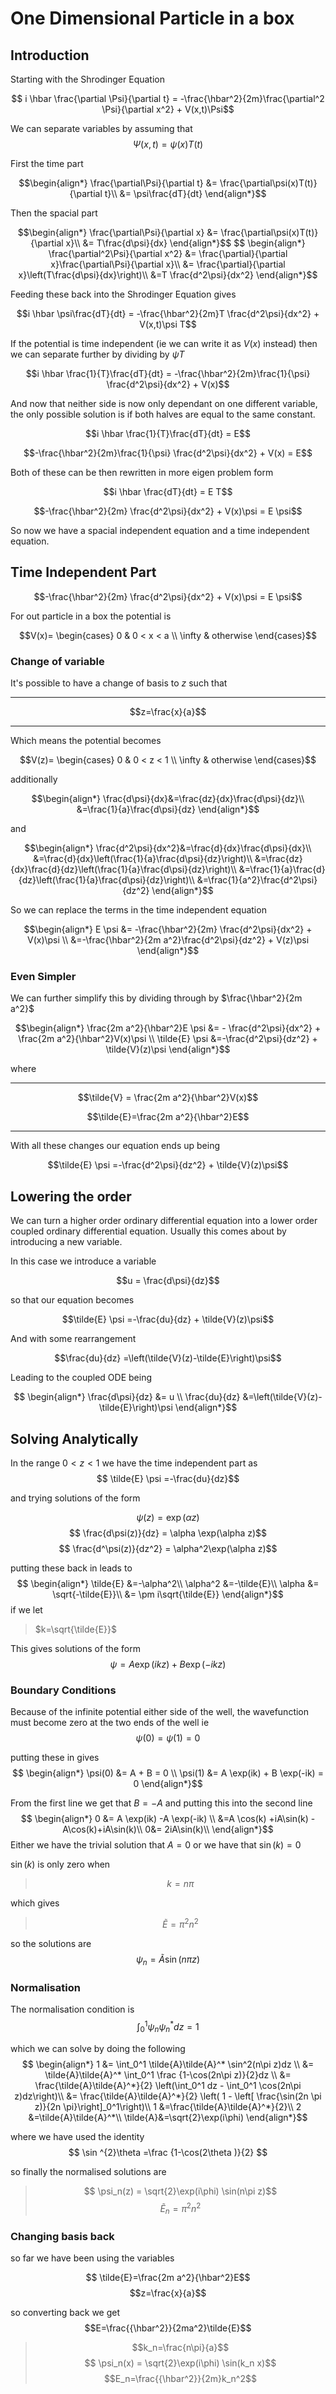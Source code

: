 # One Dimensional Particle in a box

## Introduction

Starting with the Shrodinger Equation

$$ i \hbar \frac{\partial \Psi}{\partial t} = -\frac{\hbar^2}{2m}\frac{\partial^2 \Psi}{\partial x^2} + V(x,t)\Psi$$

We can separate variables by assuming that
$$ \Psi(x,t) = \psi(x)T(t)$$

First the time part
``` math
\begin{align*}
\frac{\partial\Psi}{\partial t} &= \frac{\partial\psi(x)T(t)}{\partial t}\\
&= \psi\frac{dT}{dt}
\end{align*}
```

Then the spacial part
``` math
\begin{align*}
\frac{\partial\Psi}{\partial x} &= \frac{\partial\psi(x)T(t)}{\partial x}\\
&= T\frac{d\psi}{dx}
\end{align*}$$
$$ \begin{align*}
\frac{\partial^2\Psi}{\partial x^2} &= \frac{\partial}{\partial x}\frac{\partial\Psi}{\partial x}\\
&= \frac{\partial}{\partial x}\left(T\frac{d\psi}{dx}\right)\\
&=T \frac{d^2\psi}{dx^2}
\end{align*}
```

Feeding these back into the Shrodinger Equation gives

``` math
i \hbar \psi\frac{dT}{dt} = -\frac{\hbar^2}{2m}T \frac{d^2\psi}{dx^2} + V(x,t)\psi T
```

If the potential is time independent (ie we can write it as $V(x)$ instead) then we can separate further by dividing by $\psi T$

``` math
i \hbar \frac{1}{T}\frac{dT}{dt} = -\frac{\hbar^2}{2m}\frac{1}{\psi} \frac{d^2\psi}{dx^2} + V(x)
```

And now that neither side is now only dependant on one different variable, the only possible solution is if both halves are equal to the same constant.
``` math
i \hbar \frac{1}{T}\frac{dT}{dt} = E
```

``` math
-\frac{\hbar^2}{2m}\frac{1}{\psi} \frac{d^2\psi}{dx^2} + V(x) = E
```

Both of these can be then rewritten in more eigen problem form
``` math
i \hbar \frac{dT}{dt} = E T
```

``` math
-\frac{\hbar^2}{2m} \frac{d^2\psi}{dx^2} + V(x)\psi = E \psi
```

So now we have a spacial independent equation and a time independent equation.

## Time Independent Part

``` math
-\frac{\hbar^2}{2m} \frac{d^2\psi}{dx^2} + V(x)\psi = E \psi
```

For out particle in a box the potential is
``` math
V(x)=
\begin{cases}
    0 & 0 < x < a \\
    \infty & otherwise
\end{cases}
```

### Change of variable
It's possible to have a change of basis to $z$ such that

---
``` math
z=\frac{x}{a}
```
---

Which means the potential becomes
``` math
V(z)=
\begin{cases}
    0 & 0 < z < 1 \\
    \infty & otherwise
\end{cases}
```

additionally

``` math
\begin{align*}
\frac{d\psi}{dx}&=\frac{dz}{dx}\frac{d\psi}{dz}\\
&=\frac{1}{a}\frac{d\psi}{dz}
\end{align*}
```

and
``` math
\begin{align*}
\frac{d^2\psi}{dx^2}&=\frac{d}{dx}\frac{d\psi}{dx}\\
&=\frac{d}{dx}\left(\frac{1}{a}\frac{d\psi}{dz}\right)\\
&=\frac{dz}{dx}\frac{d}{dz}\left(\frac{1}{a}\frac{d\psi}{dz}\right)\\
&=\frac{1}{a}\frac{d}{dz}\left(\frac{1}{a}\frac{d\psi}{dz}\right)\\
&=\frac{1}{a^2}\frac{d^2\psi}{dz^2}
\end{align*}
```

So we can replace the terms in the time independent equation

``` math
\begin{align*}
E \psi &= -\frac{\hbar^2}{2m} \frac{d^2\psi}{dx^2} + V(x)\psi \\
&=-\frac{\hbar^2}{2m a^2}\frac{d^2\psi}{dz^2} + V(z)\psi 
\end{align*}
```

### Even Simpler
We can further simplify this by dividing through by $\frac{\hbar^2}{2m a^2}$

``` math
\begin{align*}
\frac{2m a^2}{\hbar^2}E \psi &= - \frac{d^2\psi}{dx^2} + \frac{2m a^2}{\hbar^2}V(x)\psi \\
\tilde{E} \psi &=-\frac{d^2\psi}{dz^2} + \tilde{V}(z)\psi 
\end{align*}
```

where

---
``` math
\tilde{V} = \frac{2m a^2}{\hbar^2}V(x)
```

``` math
\tilde{E}=\frac{2m a^2}{\hbar^2}E
```
---

With all these changes our equation ends up being
``` math
\tilde{E} \psi =-\frac{d^2\psi}{dz^2} + \tilde{V}(z)\psi
```

## Lowering the order

We can turn a higher order ordinary differential equation into a lower order coupled ordinary differential equation. Usually this comes about by introducing a new variable.

In this case we introduce a variable
``` math
u = \frac{d\psi}{dz}
```

so that our equation becomes
``` math
\tilde{E} \psi =-\frac{du}{dz} + \tilde{V}(z)\psi
```

And with some rearrangement

``` math
\frac{du}{dz} =\left(\tilde{V}(z)-\tilde{E}\right)\psi
```

Leading to the coupled ODE being

$$ \begin{align*}
\frac{d\psi}{dz} &= u \\
\frac{du}{dz} &=\left(\tilde{V}(z)-\tilde{E}\right)\psi
\end{align*}$$

## Solving Analytically

In the range $0<z<1$ we have the time independent part as
$$ \tilde{E} \psi =-\frac{du}{dz}$$

and trying solutions of the form

$$ \psi(z) = \exp(\alpha z)$$
$$ \frac{d\psi(z)}{dz} = \alpha \exp(\alpha z)$$
$$ \frac{d^\psi(z)}{dz^2} = \alpha^2\exp(\alpha z)$$

putting these back in leads to
$$ \begin{align*}
\tilde{E} &=-\alpha^2\\
\alpha^2 &=-\tilde{E}\\
\alpha &= \sqrt{-\tilde{E}}\\
&= \pm i\sqrt{\tilde{E}}
\end{align*}$$
if we let
> $k=\sqrt{\tilde{E}}$

This gives solutions of the form
$$ \psi = A \exp(ikz) + B \exp(-ikz) $$

### Boundary Conditions

Because of the infinite potential either side of the well, the wavefunction must become zero at the two ends of the well ie
$$ \psi(0) = \psi(1) = 0$$

putting these in gives
$$ \begin{align*}
\psi(0) &= A  + B = 0 \\
\psi(1) &= A \exp(ik) + B \exp(-ik) = 0
\end{align*}$$

From the first line we get that $B = -A$ and putting this into the second line
$$ \begin{align*}
0 &= A \exp(ik) -A \exp(-ik) \\
&=A \cos(k) +iA\sin(k) -A\cos(k)+iA\sin(k)\\
0&= 2iA\sin(k)\\
\end{align*}$$
Either we have the trivial solution that $A=0$ or we have that $\sin(k)=0$

$\sin(k)$ is only zero when

> $$k=n\pi$$

which gives

> $$ \tilde{E}=\pi^2 n^2$$

so the solutions are
$$ \psi_n = \tilde{A} \sin(n\pi z)$$

### Normalisation
The normalisation condition is
$$ \int_0^1 \psi_n \psi_n^* dz = 1 $$

which we can solve by doing the following
$$ \begin{align*} 
1 &= \int_0^1 \tilde{A}\tilde{A}^* \sin^2(n\pi z)dz \\
&= \tilde{A}\tilde{A}^*  \int_0^1 \frac {1-\cos(2n\pi z)}{2}dz \\
&= \frac{\tilde{A}\tilde{A}^*}{2}  \left(\int_0^1 dz - \int_0^1 \cos(2n\pi z)dz\right)\\
&= \frac{\tilde{A}\tilde{A}^*}{2} \left( 1 - \left[ \frac{\sin(2n \pi z)}{2n \pi}\right]_0^1\right)\\
1 &=\frac{\tilde{A}\tilde{A}^*}{2}\\
2 &=\tilde{A}\tilde{A}^*\\
\tilde{A}&=\sqrt{2}\exp(i\phi)
\end{align*}$$

where we have used the identity
$$ \sin ^{2}\theta =\frac {1-\cos(2\theta )}{2} $$

so finally the normalised solutions are

> $$ \psi_n(z) = \sqrt{2}\exp(i\phi) \sin(n\pi z)$$
> $$ \tilde{E}_n=\pi^2 n^2$$

### Changing basis back
so far we have been using the variables

$$ \tilde{E}=\frac{2m a^2}{\hbar^2}E$$
$$z=\frac{x}{a}$$

so converting back we get
$$E=\frac{{\hbar^2}}{2ma^2}\tilde{E}$$

> $$k_n=\frac{n\pi}{a}$$
> $$ \psi_n(x) = \sqrt{2}\exp(i\phi) \sin(k_n x)$$
> $$E_n=\frac{{\hbar^2}}{2m}k_n^2$$
